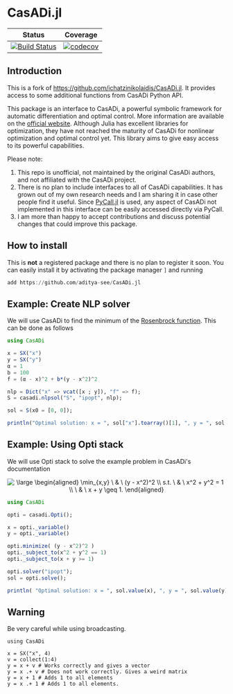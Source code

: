 # CasADi.jl

| Status | Coverage |
| :----: | :----: |
| [![Build Status](https://travis-ci.com/ichatzinikolaidis/CasADi.jl.svg?token=FzSdC6SrVJguwZEzpBbQ&branch=main)](https://travis-ci.com/ichatzinikolaidis/CasADi.jl) | [![codecov](https://codecov.io/gh/ichatzinikolaidis/CasADi.jl/branch/main/graph/badge.svg?token=vdYN5Ok2BB)](https://codecov.io/gh/ichatzinikolaidis/CasADi.jl) |

## Introduction
This is a fork of https://github.com/ichatzinikolaidis/CasADi.jl. It provides access to some additional functions from CasADi Python API.

This package is an interface to CasADi, a powerful symbolic framework for automatic differentiation and optimal control.
More information are available on the [official website](https://web.casadi.org).
Although Julia has excellent libraries for optimization, they have not reached the maturity of CasADi for nonlinear optimization and optimal control yet.
This library aims to give easy access to its powerful capabilities.

Please note:
1. This repo is unofficial, not maintained by the original CasADi authors, and not affiliated with the CasADi project.
2. There is no plan to include interfaces to all of CasADi capabilities. It has grown out of my own research needs and I am sharing it in case other people find it useful. Since [PyCall.jl](https://github.com/JuliaPy/PyCall.jl) is used, any aspect of CasADi not implemented in this interface can be easily accessed directly via PyCall.
3. I am more than happy to accept contributions and discuss potential changes that could improve this package.

## How to install

This is **not** a registered package and there is no plan to register it soon.
You can easily install it by activating the package manager `]` and running

```julia
add https://github.com/aditya-see/CasADi.jl
```



## Example: Create NLP solver

We will use CasADi to find the minimum of the [Rosenbrock function](https://en.wikipedia.org/wiki/Rosenbrock_function).
This can be done as follows

```julia
using CasADi

x = SX("x")
y = SX("y")
α = 1
b = 100
f = (α - x)^2 + b*(y - x^2)^2

nlp = Dict("x" => vcat([x ; y]), "f" => f);
S = casadi.nlpsol("S", "ipopt", nlp);

sol = S(x0 = [0, 0]);

println("Optimal solution: x = ", sol["x"].toarray()[1], ", y = ", sol["x"].toarray()[2])
```

## Example: Using Opti stack

We will use Opti stack to solve the example problem in CasADi's documentation

<p align="center">
<img src="https://latex.codecogs.com/svg.latex?\large&space;\begin{aligned}&space;\min_{x,y}&space;\&space;&&space;\&space;(y&space;-&space;x^2)^2&space;\\&space;s.t.&space;\&space;&&space;\&space;x^2&space;&plus;&space;y^2&space;=&space;1&space;\\&space;\&space;&&space;\&space;x&space;&plus;&space;y&space;\geq&space;1.&space;\end{aligned}" title="\large \begin{aligned} \min_{x,y} \ & \ (y - x^2)^2 \\ s.t. \ & \ x^2 + y^2 = 1 \\ \ & \ x + y \geq 1. \end{aligned}"/>
</p>

```julia
using CasADi

opti = casadi.Opti();

x = opti._variable()
y = opti._variable()

opti.minimize( (y - x^2)^2 )
opti._subject_to(x^2 + y^2 == 1)
opti._subject_to(x + y >= 1)

opti.solver("ipopt");
sol = opti.solve();

println( "Optimal solution: x = ", sol.value(x), ", y = ", sol.value(y) )
```
## Warning
Be very careful while using broadcasting.
```
using CasADi

x = SX("x", 4)
v = collect(1:4)
y = x + v # Works correctly and gives a vector
y = x .+ v # Does not work correctly. Gives a weird matrix 
y = x + 1 # Adds 1 to all elements
y = x .+ 1 # Adds 1 to all elements.
```
